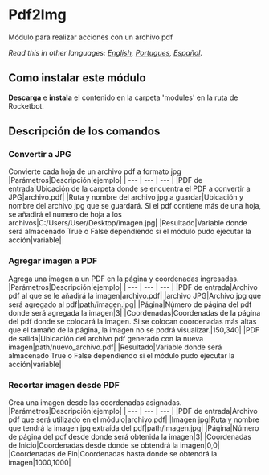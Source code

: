 # Pdf2Img
  
Módulo para realizar acciones con un archivo pdf  

*Read this in other languages: [English](Manual_Pdf2Img.md), [Portugues](Manual_Pdf2Img.pr.md), [Español](Manual_Pdf2Img.es.md).*

## Como instalar este módulo
  
__Descarga__ e __instala__ el contenido en la carpeta 'modules' en la ruta de Rocketbot.  



## Descripción de los comandos

### Convertir a JPG
  
Convierte cada hoja de un archivo pdf a formato jpg
|Parámetros|Descripción|ejemplo|
| --- | --- | --- |
|PDF de entrada|Ubicación de la carpeta donde se encuentra el PDF a convertir a JPG|archivo.pdf|
|Ruta y nombre del archivo jpg a guardar|Ubicación y nombre del archivo jpg que se guardará. Si el pdf contiene más de una hoja, se añadirá el numero de hoja a los archivos|C:/Users/User/Desktop/imagen.jpg|
|Resultado|Variable donde será almacenado True o False dependiendo si el módulo pudo ejecutar la acción|variable|

### Agregar imagen a PDF
  
Agrega una imagen a un PDF en la página y coordenadas ingresadas.
|Parámetros|Descripción|ejemplo|
| --- | --- | --- |
|PDF de entrada|Archivo pdf al que se le añadirá la imagen|archivo.pdf|
|archivo JPG|Archivo jpg que será agregado al pdf|path/imagen.jpg|
|Página|Número de página del pdf donde será agregada la imagen|3|
|Coordenadas|Coordenadas de la página del pdf donde se colocará la imagen. Si se colocan coordenadas más altas que el tamaño de la página, la imagen no se podrá visualizar.|150,340|
|PDF de salida|Ubicación del archivo pdf generado con la nueva imagen|path/nuevo_archivo.pdf|
|Resultado|Variable donde será almacenado True o False dependiendo si el módulo pudo ejecutar la acción|variable|

### Recortar imagen desde PDF
  
Crea una imagen desde las coordenadas asignadas.
|Parámetros|Descripción|ejemplo|
| --- | --- | --- |
|PDF de entrada|Archivo pdf que será utilizado en el módulo|archivo.pdf|
|Imagen jpg|Ruta y nombre que tendrá la imagen jpg extraída del pdf|path/imagen.jpg|
|Página|Número de página del pdf desde donde será obtenida la imagen|3|
|Coordenadas de Inicio|Coordenadas desde donde se obtendrá la imagen|0,0|
|Coordenadas de Fin|Coordenadas hasta donde se obtendrá la imagen|1000,1000|
